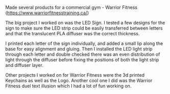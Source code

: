 Made several products for a commercial gym - Warrior Fitness (https://www.warriorfitnesstraining.ca/)

The big project I worked on was the LED Sign. I tested a few designs for the sign to make sure the LED strip could be easily transferred between letters and that the translucent PLA diffuser was the correct thickness. 

I printed each letter of the sign individually, and added a small lip along the base for easy alignment and gluing. Then I installed the LED light strip through each letter and double checked there was an even distribution of light through the diffuser before fixing the positions of both the light strip and diffuser layer. 

Other projects I worked on for Warrior Fitness were the 3d printed Keychains as well as the Logo. Another cool one I did was the Warrior Fitness duel text illusion which I had a lot of fun working on. 
